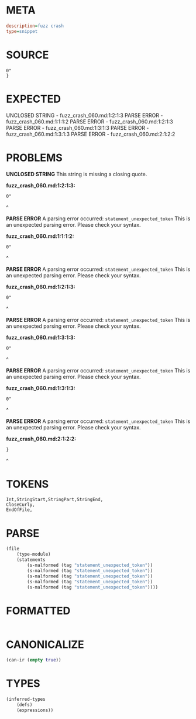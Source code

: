 # META
~~~ini
description=fuzz crash
type=snippet
~~~
# SOURCE
~~~roc
0"
}
~~~
# EXPECTED
UNCLOSED STRING - fuzz_crash_060.md:1:2:1:3
PARSE ERROR - fuzz_crash_060.md:1:1:1:2
PARSE ERROR - fuzz_crash_060.md:1:2:1:3
PARSE ERROR - fuzz_crash_060.md:1:3:1:3
PARSE ERROR - fuzz_crash_060.md:1:3:1:3
PARSE ERROR - fuzz_crash_060.md:2:1:2:2
# PROBLEMS
**UNCLOSED STRING**
This string is missing a closing quote.

**fuzz_crash_060.md:1:2:1:3:**
```roc
0"
```
 ^


**PARSE ERROR**
A parsing error occurred: `statement_unexpected_token`
This is an unexpected parsing error. Please check your syntax.

**fuzz_crash_060.md:1:1:1:2:**
```roc
0"
```
^


**PARSE ERROR**
A parsing error occurred: `statement_unexpected_token`
This is an unexpected parsing error. Please check your syntax.

**fuzz_crash_060.md:1:2:1:3:**
```roc
0"
```
 ^


**PARSE ERROR**
A parsing error occurred: `statement_unexpected_token`
This is an unexpected parsing error. Please check your syntax.

**fuzz_crash_060.md:1:3:1:3:**
```roc
0"
```
  ^


**PARSE ERROR**
A parsing error occurred: `statement_unexpected_token`
This is an unexpected parsing error. Please check your syntax.

**fuzz_crash_060.md:1:3:1:3:**
```roc
0"
```
  ^


**PARSE ERROR**
A parsing error occurred: `statement_unexpected_token`
This is an unexpected parsing error. Please check your syntax.

**fuzz_crash_060.md:2:1:2:2:**
```roc
}
```
^


# TOKENS
~~~zig
Int,StringStart,StringPart,StringEnd,
CloseCurly,
EndOfFile,
~~~
# PARSE
~~~clojure
(file
	(type-module)
	(statements
		(s-malformed (tag "statement_unexpected_token"))
		(s-malformed (tag "statement_unexpected_token"))
		(s-malformed (tag "statement_unexpected_token"))
		(s-malformed (tag "statement_unexpected_token"))
		(s-malformed (tag "statement_unexpected_token"))))
~~~
# FORMATTED
~~~roc

~~~
# CANONICALIZE
~~~clojure
(can-ir (empty true))
~~~
# TYPES
~~~clojure
(inferred-types
	(defs)
	(expressions))
~~~
